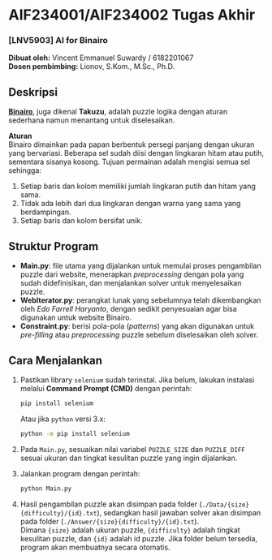 # AIF234001/AIF234002 Tugas Akhir 

### [LNV5903] AI for Binairo

**Dibuat oleh:** Vincent Emmanuel Suwardy / 6182201067  
**Dosen pembimbing:** Lionov, S.Kom., M.Sc., Ph.D.

## Deskripsi

[**Binairo**](https://www.puzzle-binairo.com/), juga dikenal **Takuzu**, adalah puzzle logika dengan aturan sederhana namun menantang untuk diselesaikan.

**Aturan**  
Binairo dimainkan pada papan berbentuk persegi panjang dengan ukuran yang bervariasi. Beberapa sel sudah diisi dengan lingkaran hitam atau putih, sementara sisanya kosong. Tujuan permainan adalah mengisi semua sel sehingga:
1. Setiap baris dan kolom memiliki jumlah lingkaran putih dan hitam yang sama.
2. Tidak ada lebih dari dua lingkaran dengan warna yang sama yang berdampingan.
3. Setiap baris dan kolom bersifat unik.

## Struktur Program

- **Main.py**: file utama yang dijalankan untuk memulai proses pengambilan puzzle dari website, menerapkan _preprocessing_ dengan pola yang sudah didefinisikan, dan menjalankan solver untuk menyelesaikan puzzle.
- **WebIterator.py**: perangkat lunak yang sebelumnya telah dikembangkan oleh _Edo Farrell Haryanto_, dengan sedikit penyesuaian agar bisa digunakan untuk website Binairo.
- **Constraint.py**: berisi pola-pola (_patterns_) yang akan digunakan untuk _pre-filling_ atau _preprocessing_ puzzle sebelum diselesaikan oleh solver.

## Cara Menjalankan

1. Pastikan library `selenium` sudah terinstal.
   Jika belum, lakukan instalasi melalui **Command Prompt (CMD)** dengan perintah:

   ```bash
   pip install selenium
   ```

   Atau jika `python` versi 3.x:

   ```bash
   python -m pip install selenium
   ``` 

2. Pada `Main.py`, sesuaikan nilai variabel `PUZZLE_SIZE` dan `PUZZLE_DIFF` sesuai ukuran dan tingkat kesulitan puzzle yang ingin dijalankan.

3. Jalankan program dengan perintah:

    ```bash
    python Main.py
    ```

4. Hasil pengambilan puzzle akan disimpan pada folder (`./Data/{size}{difficulty}/{id}.txt`), sedangkan hasil jawaban solver akan disimpan pada folder (`./Answer/{size}{difficulty}/{id}.txt`).  
   Dimana `{size}` adalah ukuran puzzle, `{difficulty}` adalah tingkat kesulitan puzzle, dan `{id}` adalah id puzzle. Jika folder belum tersedia, program akan membuatnya secara otomatis.